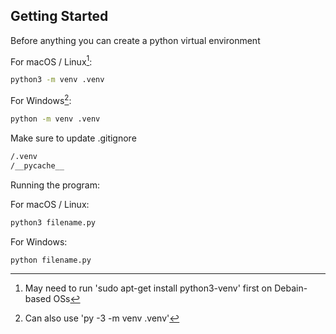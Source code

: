 ## Getting Started 

Before anything you can create a python virtual environment 

For macOS / Linux[^1]:

```bash
python3 -m venv .venv
```


For Windows[^2]:

```bash
python -m venv .venv
```

Make sure to update .gitignore

```bash
/.venv
/__pycache__
```

Running the program: 

For macOS / Linux: 

```bash
python3 filename.py
```

For Windows: 

```bash
python filename.py
```


[^1]: May need to run 'sudo apt-get install python3-venv' first on Debain-based OSs
[^2]: Can also use 'py -3 -m venv .venv'
